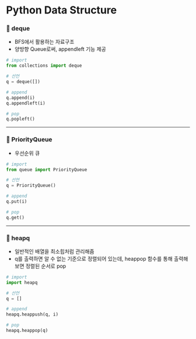 # Python Data Structure

### 📌 deque
- BFS에서 활용하는 자료구조
- 양방향 Queue로써, appendleft 기능 제공

```python
# import
from collections import deque

# 선언
q = deque([])

# append
q.append(i)
q.appendleft(i)

# pop
q.popleft()
```

---

### 📌 PriorityQueue
- 우선순위 큐

```python
# import
from queue import PriorityQueue

# 선언
q = PriorityQueue()

# append
q.put(i)

# pop
q.get()
```

---

### 📌 heapq
- 일반적인 배열을 최소힙처럼 관리해줌
- q를 출력하면 알 수 없는 기준으로 정렬되어 있는데, heappop 함수를 통해 출력해보면 정렬된 순서로 pop

```python
# import
import heapq

# 선언
q = []

# append
heapq.heappush(q, i)

# pop
heapq.heappop(q)
```
